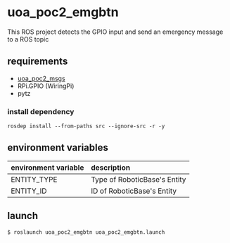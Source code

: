 # uoa_poc2_emgbtn
This ROS project detects the GPIO input and send an emergency message to a ROS topic

## requirements
* [uoa_poc2_msgs](https://github.com/RoboticBase/uoa_poc2_msgs)
* RPi.GPIO (WiringPi)
* pytz

### install dependency
```
rosdep install --from-paths src --ignore-src -r -y
```

## environment variables

|environment variable|description|
|:--|:--|
|ENTITY\_TYPE|Type of RoboticBase's Entity|
|ENTITY\_ID|ID of RoboticBase's Entity|

## launch
```
$ roslaunch uoa_poc2_emgbtn uoa_poc2_emgbtn.launch
```
